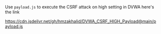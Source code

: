 Use `payload.js` to execute the CSRF attack on high setting in DVWA
here's the link

https://cdn.jsdelivr.net/gh/hmzakhalid/DVWA_CSRF_HIGH_Payload@main/payload.js
